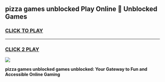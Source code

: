
## pizza games unblocked Play Online 👋 Unblocked Games
<h3>
<a href="https://premium.freeplayer.one?title=pizza_games_unblocked&ref=19F">CLICK TO PLAY</a></h3>
<hr>

<h3>
<a href="https://premium.freeplayer.one?title=pizza_games_unblocked&ref=19F">CLICK 2 PLAY</a>
  
</h3>

<a href="https://premium.freeplayer.one?title=pizza_games_unblocked&ref=19F"><img src="https://clearcache.store/games.png"></a>


**pizza games unblocked games unblocked: Your Gateway to Fun and Accessible Online Gaming**
